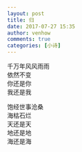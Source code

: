 ```yaml
---
layout: post
title: 归
date: 2017-07-27 15:35
author: venhow
comments: true
categories: [小诗]
---
```

千万年风风雨雨  
依然不变  
你还是你  
我还是我  

饱经世事沧桑  
海枯石烂  
天还是天  
地还是地  
海还是海  
